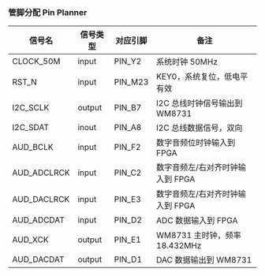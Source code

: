 ### 管脚分配 Pin Planner

| 信号名      | 信号类型 | 对应引脚 | 备注                             |
| ----------- | -------- | -------- | -------------------------------- |
| CLOCK_50M   | input    | PIN_Y2   | 系统时钟 50MHz                   |
| RST_N       | input    | PIN_M23  | KEY0，系统复位，低电平有效       |
| I2C_SCLK    | output   | PIN_B7   | I2C 总线时钟信号输出到 WM8731    |
| I2C_SDAT    | inout    | PIN_A8   | I2C 总线数据信号，双向           |
| AUD_BCLK    | input    | PIN_F2   | 数字音频位时钟输入到 FPGA        |
| AUD_ADCLRCK | input    | PIN_C2   | 数字音频左/右对齐时钟输入到 FPGA |
| AUD_DACLRCK | input    | PIN_E3   | 数字音频左/右对齐时钟输入到 FPGA |
| AUD_ADCDAT  | input    | PIN_D2   | ADC 数据输入到 FPGA              |
| AUD_XCK     | output   | PIN_E1   | WM8731 主时钟，频率 18.432MHz    |
| AUD_DACDAT  | output   | PIN_D1   | DAC 数据输出到 WM8731            |

